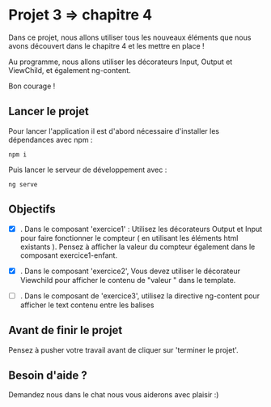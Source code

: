 # Projet 3 => chapitre 4

Dans ce projet, nous allons utiliser tous les nouveaux éléments que nous avons découvert dans le chapitre 4 et les mettre en place !

Au programme, nous allons utiliser les décorateurs Input, Output et ViewChild, et également ng-content.

Bon courage !

## Lancer le projet

Pour lancer l'application il est d'abord nécessaire d'installer les dépendances avec npm : 

`npm i`

Puis lancer le serveur de développement avec : 

`ng serve`

## Objectifs
* [X] . Dans le composant 'exercice1' : Utilisez les décorateurs Output et Input pour faire fonctionner le compteur
 ( en utilisant les éléments html existants ). Pensez à afficher la valeur du compteur également dans le composant exercice1-enfant.

* [X] . Dans le composant 'exercice2', Vous devez utiliser le décorateur Viewchild pour afficher le contenu de "valeur
" dans le template.

* [ ] . Dans le composant de 'exercice3', utilisez la directive ng-content pour afficher le text contenu entre les
 balises <app-exercice3-enfant></app-exercice3-enfant>

      
## Avant de finir le projet

Pensez à pusher votre travail avant de cliquer sur 'terminer le projet'.

## Besoin d'aide ?

Demandez nous dans le chat nous vous aiderons avec plaisir :)
